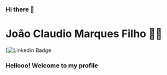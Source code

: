 ### Hi there 👋

<!--
**Joao-Claudioo/Joao-Claudioo** is a ✨ _special_ ✨ repository because its `README.md` (this file) appears on your GitHub profile.

Here are some ideas to get you started:

- 🔭 I’m currently working on ...
- 🌱 I’m currently learning ...
- 👯 I’m looking to collaborate on ...
- 🤔 I’m looking for help with ...
- 💬 Ask me about ...
- 📫 How to reach me: ...
- 😄 Pronouns: ...
- ⚡ Fun fact: ...
-->

# João Claudio Marques Filho :man_technologist:
[![Linkedin Badge](https://www.linkedin.com/in/jo%C3%A3o-claudio-5a474516b/)

### Hellooo! Welcome to my profile

